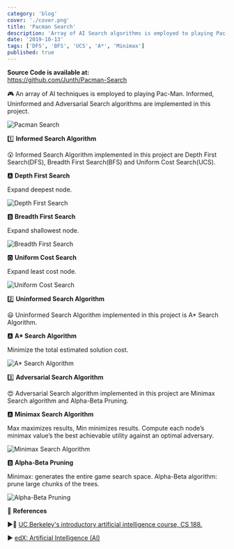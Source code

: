 ```yaml
---
category: 'blog'
cover: './cover.png'
title: 'Pacman Search'
description: 'Array of AI Search algorithms is employed to playing Pac-Man.'
date: '2019-10-13'
tags: ['DFS', 'BFS', 'UCS', 'A*', 'Minimax']
published: true
---
```


**Source Code is available at:**<br>
https://github.com/Junth/Pacman-Search

🎮 An array of AI techniques is employed to playing Pac-Man. Informed, Uninformed and Adversarial Search algorithms are implemented in this project.

![Pacman Search](https://camo.githubusercontent.com/453762b1e13f05e76777053d9e5bde8a401bf414/68747470733a2f2f696d6775722e636f6d2f50323271655a4d2e676966)

1️⃣ **Informed Search Algorithm**

😮 Informed Search Algorithm implemented in this project are Depth First Search(DFS), Breadth First Search(BFS) and Uniform Cost Search(UCS).

🅰 **Depth First Search**

Expand deepest node.

![Depth First Search](https://i.imgur.com/8g0u0Ry.gif)

🅱 **Breadth First Search**

Expand shallowest node.

![Breadth First Search](https://i.imgur.com/gLXh0vy.gif)

🅾 **Uniform Cost Search**

Expand least cost node.

![Uniform Cost Search](https://i.imgur.com/OuTUUEh.gif)

2️⃣ **Uninformed Search Algorithm**

😃 Uninformed Search Algorithm implemented in this project is A\* Search Algorithm.

🅰 **A\* Search Algorithm**

Minimize the total estimated solution cost.

![A* Search Algorithm](https://i.imgur.com/vp34as1.gif)

3️⃣ **Adversarial Search Algorithm**

😍 Adversarial Search algorithm implemented in this project are Minimax Search algorithm and Alpha-Beta Pruning.

🅰 **Minimax Search Algorithm**

Max maximizes results, Min minimizes results. Compute each node’s minimax value’s the best achievable utility against an optimal adversary.

![Minimax Search Algorithm](https://i.imgur.com/j7LODLp.gif)

🅱 **Alpha-Beta Pruning**

Minimax: generates the entire game search space. Alpha-Beta algorithm: prune large chunks of the trees.

![Alpha-Beta Pruning](https://i.imgur.com/elqLvHM.gif)

👀 **References**

▶️📝 [UC Berkeley's introductory artificial intelligence course, CS 188.](http://ai.berkeley.edu/home.html)

▶️ [edX: Artificial Intelligence (AI)](https://www.edx.org/course/artificial-intelligence-ai)

